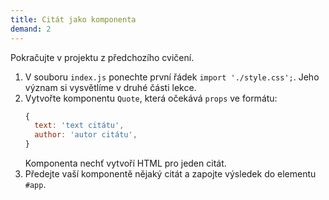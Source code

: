 ```yaml
---
title: Citát jako komponenta
demand: 2
---
```


Pokračujte v projektu z předchozího cvičení. 

1. V souboru `index.js` ponechte první řádek `import './style.css';`. Jeho význam si vysvětlíme v druhé části lekce. 
1. Vytvořte komponentu `Quote`, která očekává `props` ve formátu:
   ```js
   {
     text: 'text citátu',
     author: 'autor citátu',
   }
   ```
   Komponenta nechť vytvoří HTML pro jeden citát.
1. Předejte vaší komponentě nějaký citát a zapojte výsledek do elementu `#app`. 
